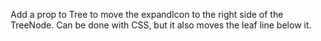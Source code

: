 Add a prop to Tree to move the expandIcon to the right side of the TreeNode. Can be done with CSS, but it also moves the leaf line below it.
